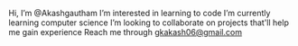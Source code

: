   Hi, I’m @Akashgautham
  I’m interested in learning to code
  I’m currently learning computer science
  I’m looking to collaborate on projects that'll help me gain experience
  Reach me through gkakash06@gmail.com
  



